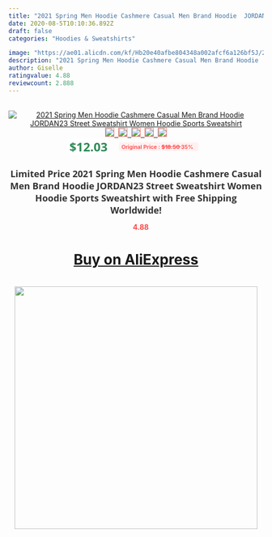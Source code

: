 ```yaml
---
title: "2021 Spring Men Hoodie Cashmere Casual Men Brand Hoodie  JORDAN23 Street Sweatshirt Women Hoodie Sports Sweatshirt"
date: 2020-08-5T10:10:36.892Z
draft: false
categories: "Hoodies & Sweatshirts"

image: "https://ae01.alicdn.com/kf/Hb20e40afbe804348a002afcf6a126bf5J/2021-Spring-Men-Hoodie-Cashmere-Casual-Men-Brand-Hoodie-JORDAN23-Street-Sweatshirt-Women-Hoodie-Sports-Sweatshirt.jpg"
description: "2021 Spring Men Hoodie Cashmere Casual Men Brand Hoodie  JORDAN23 Street Sweatshirt Women Hoodie Sports Sweatshirt"
author: Giselle
ratingvalue: 4.88
reviewcount: 2.888
---
```

<br>
<div style="text-align: center;">
<a href="https://s.click.aliexpress.com/e/_AE3hSz" target="_blank" rel="nofollow noopener noreferrer"><img alt="2021 Spring Men Hoodie Cashmere Casual Men Brand Hoodie  JORDAN23 Street Sweatshirt Women Hoodie Sports Sweatshirt" class="magnifier-image" src="https://ae01.alicdn.com/kf/Hb20e40afbe804348a002afcf6a126bf5J/2021-Spring-Men-Hoodie-Cashmere-Casual-Men-Brand-Hoodie-JORDAN23-Street-Sweatshirt-Women-Hoodie-Sports-Sweatshirt.jpg_640x640.jpg">
<br>
<img style="border:1px solid salmon" src="https://ae01.alicdn.com/kf/Hb20e40afbe804348a002afcf6a126bf5J/2021-Spring-Men-Hoodie-Cashmere-Casual-Men-Brand-Hoodie-JORDAN23-Street-Sweatshirt-Women-Hoodie-Sports-Sweatshirt.jpg_120x120.jpg">&nbsp;&nbsp;<img style="border:1px solid salmon" src="https://ae01.alicdn.com/kf/H32084a13ccda41848b1b2aa90409270bf/2021-Spring-Men-Hoodie-Cashmere-Casual-Men-Brand-Hoodie-JORDAN23-Street-Sweatshirt-Women-Hoodie-Sports-Sweatshirt.jpg_120x120.jpg">&nbsp;&nbsp;<img style="border:1px solid salmon" src="https://ae01.alicdn.com/kf/H390214e6b81e42fd90d25f6bdf676a16x/2021-Spring-Men-Hoodie-Cashmere-Casual-Men-Brand-Hoodie-JORDAN23-Street-Sweatshirt-Women-Hoodie-Sports-Sweatshirt.jpg_120x120.jpg">&nbsp;&nbsp;<img style="border:1px solid salmon" src="https://ae01.alicdn.com/kf/Hfc214eb1a81c42b4aa06959e4f4a4fb9p/2021-Spring-Men-Hoodie-Cashmere-Casual-Men-Brand-Hoodie-JORDAN23-Street-Sweatshirt-Women-Hoodie-Sports-Sweatshirt.jpg_120x120.jpg">&nbsp;&nbsp;<img style="border:1px solid salmon" src="https://ae01.alicdn.com/kf/H3728d0d54b56433d862efb225f78eca0w/2021-Spring-Men-Hoodie-Cashmere-Casual-Men-Brand-Hoodie-JORDAN23-Street-Sweatshirt-Women-Hoodie-Sports-Sweatshirt.jpg_120x120.jpg"></a></div><br0>
<div style="text-align: center;"><span style="background-color: white; border: 0px; box-sizing: border-box; color: seagreen; display: inline-block; font-family: &quot;open sans&quot; , &quot;arial&quot; , &quot;helvetica&quot; , sans-serif , &quot;heiti&quot;; font-size: 24px; font-stretch: inherit; font-weight: 700; line-height: inherit; margin: 0px 10px 0px 0px; padding: 0px; vertical-align: middle;">$12.03 </span>
<span style="background: rgb(255 , 241 , 241); border-radius: 3px; border: 0px; box-sizing: border-box; color: #ff4747; display: inline-block; font-family: inherit; font-size: 12px; font-stretch: inherit; font-style: inherit; font-variant: inherit; font-weight: 600; line-height: inherit; margin: 0px; padding: 2px 5px; transform: scale(0.9); vertical-align: middle;">Original Price : <b style="text-decoration: line-through;">$18.50 </b> 35%&nbsp;&nbsp;</span></div>
<h1 style="color: #333333; display: inline-block; font-family: &quot;open sans&quot; , &quot;arial&quot; , &quot;helvetica&quot; , sans-serif , &quot;heiti&quot;; font-size: 18px; font-stretch: inherit; font-weight: 700; text-align: center;">Limited Price 2021 Spring Men Hoodie Cashmere Casual Men Brand Hoodie  JORDAN23 Street Sweatshirt Women Hoodie Sports Sweatshirt with Free Shipping Worldwide!</h1>
<div style="color: #ff4747; text-align: center;">
<img src="https://4.bp.blogspot.com/-M0ZcTcb-5uY/XleCXlxnR4I/AAAAAAAAAEc/OrjgMkXV1oMQFaCRZj5HQwOCBcu3w1FegCPcBGAYYCw/s1600/star.png" style="height: 15px;">&nbsp;<b>4.88</b></div>
<div class="button_cont" align="center"><a class="buynow_a" href="https://s.click.aliexpress.com/e/_AE3hSz" target="_blank" rel="nofollow noopener noreferrer"><H1>Buy on AliExpress</H1></a></div><br>
<div class="separator" style="clear: both; text-align: center;">
<img src="https://lh3.googleusercontent.com/-pTy5HemUv9M/XlePHvY0dAI/AAAAAAAAAE4/0nX5iRUoIWY8eMW9Dpxeirr157OZliDIgCLcBGAsYHQ/s1600/badge.gif" width="480">
</div>
